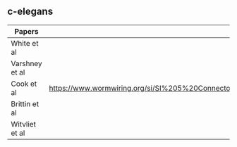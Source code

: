 ## c-elegans


| Papers          | Datasets      | README files                             |
| -------------   | ----- | -------------                            |
| White et al     |       | [White et al](datasets/connectomes/0.White_1984.md)     |
| Varshney et al  |       | https://github.com/yasinthanvickneswaran/c-elegans/blob/main/datasets/connectomes/1.Varshney_2011.md  |
| Cook et al      |  https://www.wormwiring.org/si/SI%205%20Connectome%20adjacency%20matrices,%20corrected%20July%202020.xlsx     | https://github.com/yasinthanvickneswaran/c-elegans/blob/main/datasets/connectomes/2.Cook_2019.md    |
| Brittin et al   |       | https://github.com/yasinthanvickneswaran/c-elegans/blob/main/datasets/connectomes/3.Brittin_2021.md  |
| Witvliet et al  |       | https://github.com/yasinthanvickneswaran/c-elegans/blob/3911a5cb9c07513974a0813354425d6f3a106694/datasets/connectomes/4.Witvliet_2021.md  |
